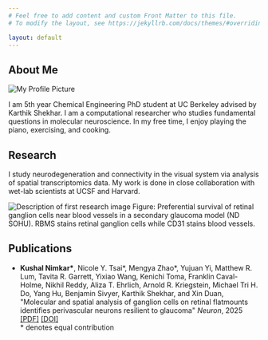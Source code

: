 ```yaml
---
# Feel free to add content and custom Front Matter to this file.
# To modify the layout, see https://jekyllrb.com/docs/themes/#overriding-theme-defaults

layout: default
---
```

## About Me

<div class="about-me">
  <img src="{{ '/assets/images/placeholder-profile.png'}}" alt="My Profile Picture" class="profile-pic">
  <div class="blurb">
    <p>
      I am 5th year Chemical Engineering PhD student at UC Berkeley advised by Karthik Shekhar. I am a computational researcher who studies fundamental questions in molecular neuroscience. In my free time, I enjoy playing the piano, exercising, and cooking.
    </p>
  </div>
</div>


## Research

I study neurodegeneration and connectivity in the visual system via analysis of spatial transcriptomics data. My work is done in close collaboration with wet-lab scientists at UCSF and Harvard.

<div class="research-gallery">
  <img src="{{ '/assets/images/research-1.png'}}" alt="Description of first research image">
  Figure: Preferential survival of retinal ganglion cells near blood vessels in a secondary glaucoma model (ND SOHU). RBMS stains retinal ganglion cells while CD31 stains blood vessels.
</div>


## Publications

<ul class="publications-list">
  <li>
    <strong>Kushal Nimkar*</strong>, Nicole Y. Tsai*, Mengya Zhao*, Yujuan Yi, Matthew R. Lum, Tavita R. Garrett, Yixiao Wang,
Kenichi Toma, Franklin Caval-Holme, Nikhil Reddy, Aliza T. Ehrlich, Arnold R. Kriegstein, Michael Tri H. Do,
Yang Hu, Benjamin Sivyer, Karthik Shekhar, and Xin Duan, "Molecular and spatial analysis of ganglion cells on
retinal flatmounts identifies perivascular neurons resilient to glaucoma" <em>Neuron</em>, 2025 <a href="/assets/pdfs/Neuron2025.pdf">[PDF]</a> <a href="#">[DOI]</a>
  </li>
  * denotes equal contribution
</ul>